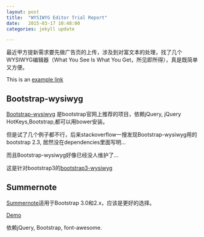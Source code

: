 ```yaml
---
layout: post
title:  "WYSIWYG Editor Trial Report"
date:   2015-03-17 10:48:00
categories: jekyll update

---
```



最近甲方提新需求要先做广告页的上传，涉及到对富文本的处理，找了几个WYSIWYG编辑器（What You See Is What You Get，所见即所得），真是既简单又方便。

This is an [example link](http://example.com/)

<!-- more -->

## Bootstrap-wysiwyg
[Bootstrap-wysiwyg](https://github.com/mindmup/bootstrap-wysiwyg/)
是bootstrap官网上推荐的项目，依赖jQuery, jQuery HotKeys,Bootstrap,都可以用bower安装。

但是试了几个例子都不行，后来stackoverflow一搜发现Bootstrap-wysiwyg用的bootstrap 2.3, 居然没在dependencies里面写明...

而且Bootstrap-wysiwyg好像已经没人维护了...

这是针对bootstrap3的[bootstrap3-wysiwyg](https://github.com/bootstrap-wysiwyg/bootstrap3-wysiwyg)

## Summernote

[Summernote](https://github.com/summernote/summernote)适用于Bootstrap 3.0和2.x，应该是更好的选择。
 
[Demo](http://jsfiddle.net/vfvozj8k/)

依赖jQuery, Bootstrap, font-awesome.

